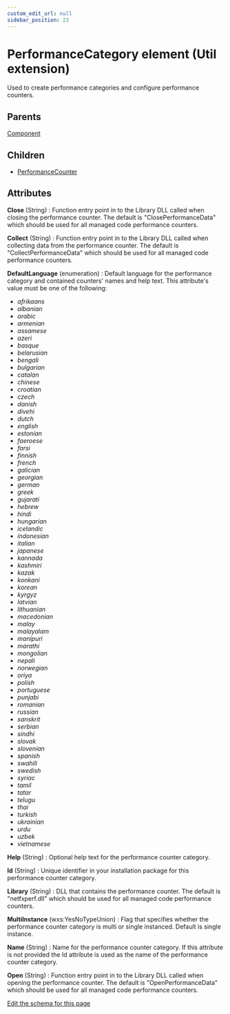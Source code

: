 ```yaml
---
custom_edit_url: null
sidebar_position: 23
---
```

# PerformanceCategory element (Util extension)
Used to create performance categories and configure performance counters.

## Parents
[Component](../wxs/component.md)

## Children
* [PerformanceCounter](performancecounter.md) 

## Attributes
**Close** (String)
  : Function entry point in to the Library DLL called when closing the performance counter.  The default is "ClosePerformanceData" which should be used for all managed code performance counters.

**Collect** (String)
  : Function entry point in to the Library DLL called when collecting data from the performance counter.  The default is "CollectPerformanceData" which should be used for all managed code performance counters.

**DefaultLanguage** (enumeration)
  : Default language for the performance category and contained counters' names and help text. This attribute's value must be one of the following:
- *afrikaans*
- *albanian*
- *arabic*
- *armenian*
- *assamese*
- *azeri*
- *basque*
- *belarusian*
- *bengali*
- *bulgarian*
- *catalan*
- *chinese*
- *croatian*
- *czech*
- *danish*
- *divehi*
- *dutch*
- *english*
- *estonian*
- *faeroese*
- *farsi*
- *finnish*
- *french*
- *galician*
- *georgian*
- *german*
- *greek*
- *gujarati*
- *hebrew*
- *hindi*
- *hungarian*
- *icelandic*
- *indonesian*
- *italian*
- *japanese*
- *kannada*
- *kashmiri*
- *kazak*
- *konkani*
- *korean*
- *kyrgyz*
- *latvian*
- *lithuanian*
- *macedonian*
- *malay*
- *malayalam*
- *manipuri*
- *marathi*
- *mongolian*
- *nepali*
- *norwegian*
- *oriya*
- *polish*
- *portuguese*
- *punjabi*
- *romanian*
- *russian*
- *sanskrit*
- *serbian*
- *sindhi*
- *slovak*
- *slovenian*
- *spanish*
- *swahili*
- *swedish*
- *syriac*
- *tamil*
- *tatar*
- *telugu*
- *thai*
- *turkish*
- *ukrainian*
- *urdu*
- *uzbek*
- *vietnamese*

**Help** (String)
  : Optional help text for the performance counter category.

**Id** (String)
  : Unique identifier in your installation package for this performance counter category.

**Library** (String)
  : DLL that contains the performance counter.  The default is "netfxperf.dll" which should be used for all managed code performance counters.

**MultiInstance** (wxs:YesNoTypeUnion)
  : Flag that specifies whether the performance counter category is multi or single instanced.  Default is single instance.

**Name** (String)
  : Name for the performance counter category.  If this attribute is not provided the Id attribute is used as the name of the performance counter category.

**Open** (String)
  : Function entry point in to the Library DLL called when opening the performance counter.  The default is "OpenPerformanceData" which should be used for all managed code performance counters.


[Edit the schema for this page](https://github.com/wixtoolset/web/blob/master/src/xsd4/util.xsd)